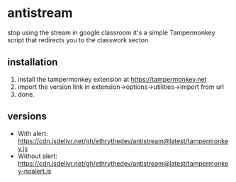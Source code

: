 # antistream
stop using the stream in google classroom 
it's a simple Tampermonkey script that redirects you to the classwork secton


## installation
1. install the tampermonkey extension at https://tampermonkey.net
2. import the version link in extension->options->utilities->import from url
3. done.


## versions
* With alert: https://cdn.jsdelivr.net/gh/ethrythedev/antistream@latest/tampermonkey.js
* Without alert: https://cdn.jsdelivr.net/gh/ethrythedev/antistream@latest/tampermonkey-noalert.js
